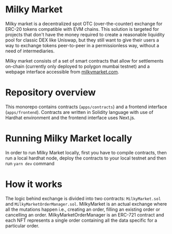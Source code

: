 # Milky Market

Milky market is a decentralized spot OTC (over-the-counter) exchange for ERC-20 tokens compatible with EVM chains.
This solution is targeted for projects that don't have the money required to create a reasonable liquidity pool for classic DEX like Uniswap, but they still want to give their users a way to exchange tokens peer-to-peer in a permissionless way, without a need of intermediaries.

Milky market consists of a set of smart contracts that allow for settlements on-chain (currently only deployed to polygon mumbai testnet) and a webpage interface accessible from [milkymarket.com](milkymarket.com).

# Repository overview

This monorepo contains contracts (`apps/contracts`) and a frontend interface (`apps/frontend`). Contracts are written in Solidity language with use of Hardhat environment and the frontend interface uses Next.js.

# Running Milky Market locally

In order to run Milky Market locally, first you have to compile contracts, then run a local hardhat node, deploy the contracts to your local testnet and then run `yarn dev` command

# How it works

The logic behind exchange is divided into two contracts: `MilkyMarket.sol` and `MilkyMarketOrderManager.sol`. MilkyMarket is an actual exchange where all the mutations happen i.e., creating an order, filling an existing order or cancelling an order. MilkyMarketOrderManager is an ERC-721 contract and each NFT represents a single order containing all the data specific for a particular order.
